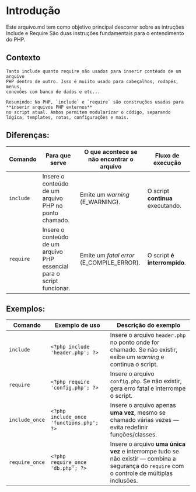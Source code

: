 # Introdução
Este arquivo.md tem como objetivo principal descorrer sobre as intruções Include e Require
São duas instruções fundamentais para o entendimento do PHP.

## Contexto

    Tanto include quanto require são usados para inserir contéudo de um arquivo
    PHP dentro de outro. Isso é muiito usado para cabeçalhos, rodapés, menus,
    conexões com banco de dados e etc...

    Resumindo: No PHP, `include` e `require` são construções usadas para **inserir arquivos PHP externos** 
    no script atual. Ambos permitem modularizar o código, separando lógica, templates, rotas, configurações e mais.

## Diferenças:

| Comando  | Para que serve                                                          | O que acontece se não encontrar o arquivo | Fluxo de execução                 |
|----------|---------------------------------------------------------------------------|-------------------------------------------|------------------------------------|
| `include` | Insere o conteúdo de um arquivo PHP no ponto chamado.                    | Emite um *warning* (E_WARNING).           | O script **continua** executando.  |
| `require` | Insere o conteúdo de um arquivo PHP essencial para o script funcionar.   | Emite um *fatal error* (E_COMPILE_ERROR). | O script **é interrompido**.       |


## Exemplos:

| Comando  | Exemplo de uso                               | Descrição do exemplo                                                |
|----------|----------------------------------------------|----------------------------------------------------------------------|
| `include` | `<?php include 'header.php'; ?>`             | Insere o arquivo `header.php` no ponto onde for chamado. Se não existir, exibe um *warning* e continua o script. |
| `require` | `<?php require 'config.php'; ?>`             | Insere o arquivo `config.php`. Se não existir, gera erro fatal e interrompe o script. |
| `include_once` | `<?php include_once 'functions.php'; ?>` | Insere o arquivo apenas **uma vez**, mesmo se chamado várias vezes — evita redefinir funções/classes. |
| `require_once` | `<?php require_once 'db.php'; ?>`         | Insere o arquivo **uma única vez** e interrompe tudo se não existir — combina a segurança do `require` com o controle de múltiplas inclusões. |
